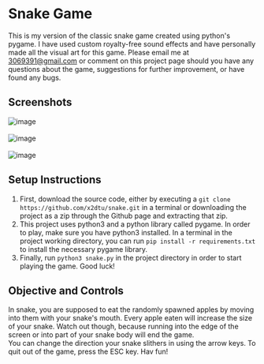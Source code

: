 # Snake Game
This is my version of the classic snake game created using python's pygame. I have used custom royalty-free sound effects and have personally made all the visual art for this game. Please email me at 3069391@gmail.com or comment on this project page should you have any questions about the game, suggestions for further improvement, or have found any bugs.

## Screenshots
![image](https://user-images.githubusercontent.com/82241006/177054941-99c83e70-4f01-40eb-b39d-cb2d416b0fa5.png)
<br>
<br>
![image](https://user-images.githubusercontent.com/82241006/177054969-34ca813e-a180-48bc-a7ea-20472fd62164.png)
<br>
<br>
![image](https://user-images.githubusercontent.com/82241006/177055208-c1fece29-ae76-4e94-97f3-6f713ea9ec16.png)

## Setup Instructions
1. First, download the source code, either by executing a `git clone https://github.com/x2dtu/snake.git` in a terminal or downloading the project as a zip through the Github page and extracting that zip.
2. This project uses python3 and a python library called pygame. In order to play, make sure you have python3 installed. In a terminal in the project working directory, you can run `pip install -r requirements.txt` to install the necessary pygame library. 
3. Finally, run `python3 snake.py` in the project directory in order to start playing the game. Good luck!

## Objective and Controls
In snake, you are supposed to eat the randomly spawned apples by moving into them with your snake's mouth. Every apple eaten will increase the size of your snake. Watch out though, because running into the edge of the screen or into part of your snake body will end the game. <br>
You can change the direction your snake slithers in using the arrow keys. To quit out of the game, press the ESC key. Hav fun!
